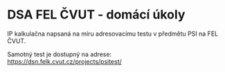 # DSA FEL ČVUT - domácí úkoly

IP kalkulačna napsaná na míru adresovacímu testu v předmětu PSI na FEL ČVUT.

Samotný test je dostupný na adrese: https://dsn.felk.cvut.cz/projects/psitest/
